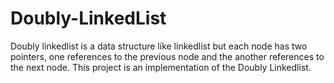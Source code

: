 # Doubly-LinkedList
Doubly linkedlist is a data structure like linkedlist but each node has two pointers, 
one references to the previous node and the another references to the next node. 
This project is an implementation of the Doubly Linkedlist.
